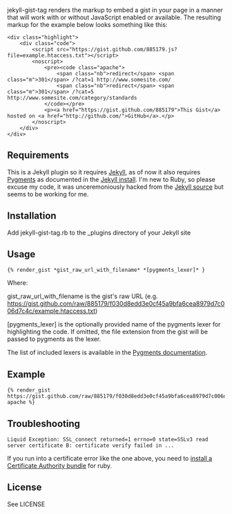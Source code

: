 jekyll-gist-tag renders the markup to embed a gist in your page in a manner that will work with or without
JavaScript enabled or available.  The resulting markup for the example below looks something like this:

	<div class="highlight">
		<div class="code">
			<script src="https://gist.github.com/885179.js?file=example.htaccess.txt"></script>
			<noscript>
				<pre><code class="apache">
					<span class="nb">redirect</span> <span class="m">301</span> /?cat=1 http://www.somesite.com/
					<span class="nb">redirect</span> <span class="m">301</span> /?cat=5 http://www.somesite.com/category/standards
				</code></pre>
				<p><a href="https://gist.github.com/885179">This Gist</a> hosted on <a href="http://github.com/">GitHub</a>.</p>
			</noscript>
		</div>
	</div>
	
## Requirements

This is a Jekyll plugin so it requires [Jekyll](https://github.com/mojombo/jekyll), as of now it also requires [Pygments](http://pygments.org/) as documented in the [Jekyll install](https://github.com/mojombo/jekyll/wiki/install).  I'm new to Ruby, so please excuse my code, it was unceremoniously hacked from the [Jekyll source](https://github.com/mojombo/jekyll/blob/master/lib/jekyll/tags/highlight.rb) but seems to be working for me.

## Installation

Add jekyll-gist-tag.rb to the _plugins directory of your Jekyll site

## Usage

    {% render_gist *gist_raw_url_with_filename* *[pygments_lexer]* }

Where:

gist_raw_url_with_filename is the gist's raw URL (e.g. https://gist.github.com/raw/885179/f030d8edd3e0cf45a9bfa6cea8979d7c006d7c4c/example.htaccess.txt)

[pygments_lexer] is the optionally provided name of the pygments lexer for highlighting the code. If omitted, the file extension from the gist will be passed to pygments as the lexer.

The list of included lexers is available in the [Pygments documentation](http://pygments.org/docs/lexers).

## Example

    {% render_gist https://gist.github.com/raw/885179/f030d8edd3e0cf45a9bfa6cea8979d7c006d7c4c/example.htaccess.txt apache %}

## Troubleshooting

    Liquid Exception: SSL_connect returned=1 errno=0 state=SSLv3 read server certificate B: certificate verify failed in ...

If you run into a certificate error like the one above, you need to [install a Certificate Authority bundle](http://stackoverflow.com/questions/4528101/ssl-connect-returned-1-errno-0-state-sslv3-read-server-certificate-b-certificat) for ruby.

## License

See LICENSE